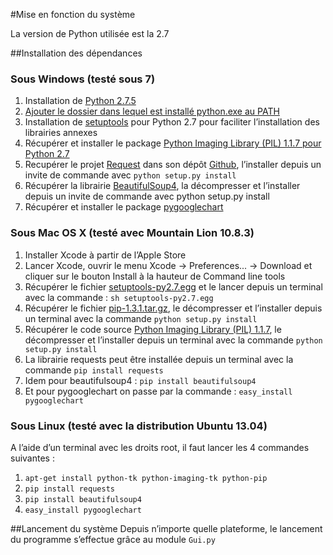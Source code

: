#Mise en fonction du système

La version de Python utilisée est la 2.7

##Installation des dépendances

### Sous Windows (testé sous 7)
1. Installation de [Python 2.7.5](http://www.python.org/ftp/python/2.7.5/python-2.7.5.msi)
2. [Ajouter le dossier dans lequel est installé python.exe au PATH](http://stackoverflow.com/questions/6318156/adding-python-path-on-windows-7)
3. Installation de [setuptools](https://pypi.python.org/packages/2.7/s/setuptools/setuptools-0.6c11.win32-py2.7.exe#md5=57e1e64f6b7c7f1d2eddfc9746bbaf20) pour Python 2.7 pour faciliter l’installation des librairies annexes
4. Récupérer et installer le package [Python Imaging Library (PIL) 1.1.7 pour Python 2.7](http://effbot.org/downloads/PIL-1.1.7.win32-py2.7.exe)
5. Recupérer le projet [Request](http://docs.python-requests.org/en/latest/user/install.html#install) dans son dépôt [Github](https://github.com/kennethreitz/requests), l’installer depuis un invite de commande avec `python setup.py install`
6. Récupérer la librairie [BeautifulSoup4](http://www.crummy.com/software/BeautifulSoup/bs4/download/4.2/beautifulsoup4-4.2.0.tar.gz), la décompresser et l’installer depuis un invite de commande avec python setup.py install
7. Récupérer et installer le package [pygooglechart](http://pygooglechart.slowchop.com/files/download/pygooglechart-0.2.1.win32.exe)

### Sous Mac OS X (testé avec Mountain Lion 10.8.3)

1. Installer Xcode à partir de l’Apple Store
2. Lancer Xcode, ouvrir le menu Xcode -> Preferences... -> Download et cliquer sur le bouton Install à la hauteur de Command line tools
3. Récupérer le fichier [setuptools-py2.7.egg](https://pypi.python.org/packages/2.7/s/setuptools/setuptools-0.6c11-py2.7.egg#md5=fe1f997bc722265116870bc7919059ea) et le lancer depuis un terminal avec la commande : `sh setuptools-py2.7.egg`
4. Récupérer le fichier [pip-1.3.1.tar.gz](https://pypi.python.org/packages/source/p/pip/pip-1.3.1.tar.gz), le décompresser et l’installer depuis un terminal avec la commande `python setup.py install`
5. Récupérer le code source [Python Imaging Library (PIL) 1.1.7](http://effbot.org/downloads/Imaging-1.1.7.tar.gz), le décompresser et l’installer depuis un terminal avec la commande `python setup.py install`
6. La librairie requests peut être installée depuis un terminal avec la commande `pip install requests`
7. Idem pour beautifulsoup4 : `pip install beautifulsoup4`
8. Et pour pygooglechart on passe par la commande : `easy_install pygooglechart`

### Sous Linux (testé avec la distribution Ubuntu 13.04)

A l’aide d’un terminal avec les droits root, il faut lancer les 4 commandes suivantes :

1. `apt-get install python-tk python-imaging-tk python-pip`
2. `pip install requests`
3. `pip install beautifulsoup4`
4. `easy_install pygooglechart`

##Lancement du système
Depuis n’importe quelle plateforme, le lancement du programme s’effectue grâce au module `Gui.py`
